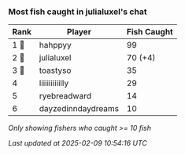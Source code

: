 ### Most fish caught in julialuxel's chat
| Rank | Player | Fish Caught |
|------|--------|-----------|
| 1 🥇  | hahppyy  | 99 |
| 2 🥈  | julialuxel  | 70 (+4) |
| 3 🥉  | toastyso  | 35 |
| 4  | liiiiiiiiiilly  | 29 |
| 5  | ryebreadward  | 14 |
| 6  | dayzedinndaydreams  | 10 |

_Only showing fishers who caught >= 10 fish_

_Last updated at 2025-02-09 10:54:16 UTC_